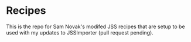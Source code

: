 # Recipes

This is the repo for Sam Novak's modifed JSS recipes that are setup to be used with my updates to JSSImporter (pull request pending).